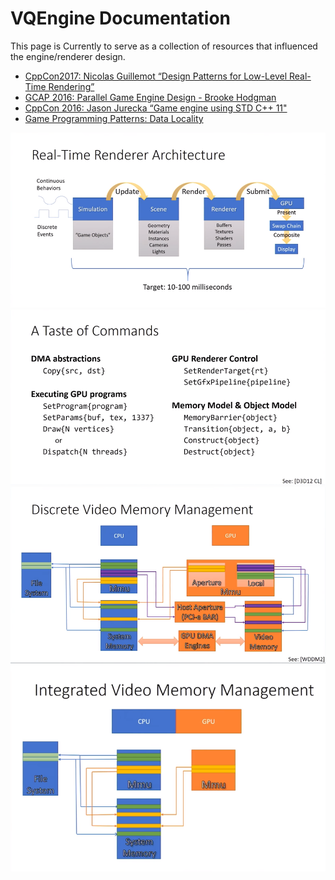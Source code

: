# VQEngine Documentation

This page is Currently to serve as a collection of resources that influenced the engine/renderer design.

- [CppCon2017: Nicolas Guillemot “Design Patterns for Low-Level Real-Time Rendering”](https://www.youtube.com/watch?v=mdPeXJ0eiGc)
- [GCAP 2016: Parallel Game Engine Design - Brooke Hodgman](https://www.youtube.com/watch?v=JpmK0zu4Mts)
- [CppCon 2016: Jason Jurecka “Game engine using STD C++ 11"](https://www.youtube.com/watch?v=8AjRD6mU96s)
- [Game Programming Patterns: Data Locality](http://gameprogrammingpatterns.com/data-locality.html)

![](renderer-design.PNG)
![](commands.PNG)
![](mem-man-discrete.PNG)
![](mem-man-integrated.PNG)
